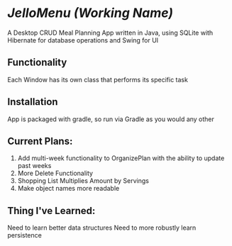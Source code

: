 # *JelloMenu (Working Name)*
A Desktop CRUD Meal Planning App written in Java, using SQLite with Hibernate for database operations and Swing for UI

## Functionality
Each Window has its own class that performs its specific task

## Installation
App is packaged with gradle, so run via Gradle as you would any other

## Current Plans:
1. Add multi-week functionality to OrganizePlan with the ability to update past weeks
2. More Delete Functionality
3. Shopping List Multiplies Amount by Servings
4. Make object names more readable

## Thing I've Learned:
Need to learn better data structures
Need to more robustly learn persistence
